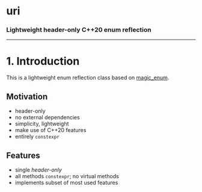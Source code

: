 # uri

### Lightweight header-only C++20 enum reflection

------------------------------------------------------------------------
# 1. Introduction
This is a lightweight enum reflection class based on [magic_enum](https://github.com/Neargye/magic_enum).

## Motivation
- header-only
- no external dependencies
- simplicity, lightweight
- make use of C++20 features
- entirely `constexpr`

## Features
- single _header-only_
- all methods `constexpr`; no virtual methods
- implements subset of most used features
